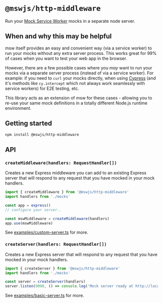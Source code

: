 # `@mswjs/http-middleware`

Run your [Mock Service Worker](https://github.com/mswjs/msw) mocks in a separate node server.

## When and why this may be helpful

msw itself provides an easy and convenient way (via a service worker) to run your mocks without any extra server process. This works great for 99% of cases when you want to test your web app in the browser.

However, there are a few possible cases where you *may* want to run your mocks via a separate server process (instead of via a service worker). For example: if you need to `curl` your mocks directly, when using [Cypress](https://www.cypress.io/) (and it's methods like `cy.intercept` which not always work seamlessly with service workers) for E2E testing, etc.

This library acts as an extension of msw for these cases - allowing you to re-use your same mock definitions in a totally different Node.js runtime environment.

## Getting started

```bash
npm install @mswjs/http-middleware
```

## API

### `createMiddleware(handlers: RequestHandler[])`

Creates a new Express middleware you can add to an existing Express server that will respond to any request that you have mocked in your mock handlers.

```ts
import { createMiddleware } from '@mswjs/http-middleware'
import handlers from './mocks'

const app = express()
// configure your server..

const mswMiddleware = createMiddleware(handlers)
app.use(mswMiddleware)
```

See [examples/custom-server.ts](examples/custom-server.ts) for more.

### `createServer(handlers: RequestHandler[])`

Creates a new Express server that will respond to any request that you have mocked in your mock handlers.

```ts
import { createServer } from '@mswjs/http-middleware'
import handlers from './mocks'

const server = createServer(handlers)
server.listen(9090, () => console.log('Mock server ready at http://localhost:9090'))
```

See [examples/basic-server.ts](examples/basic-server.ts) for more.
